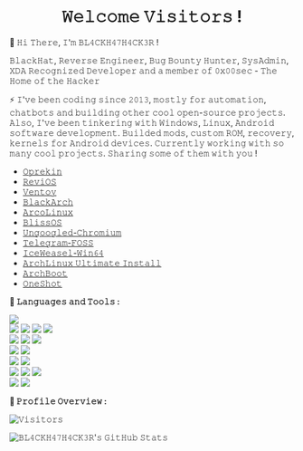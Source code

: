<h1 align="center">𝚆𝚎𝚕𝚌𝚘𝚖𝚎 𝚅𝚒𝚜𝚒𝚝𝚘𝚛𝚜 !</h1>

👋 𝙷𝚒 𝚃𝚑𝚎𝚛𝚎, 𝙸'𝚖 𝙱𝙻𝟺𝙲𝙺𝙷𝟺𝟽𝙷𝟺𝙲𝙺𝟹𝚁 !

𝙱𝚕𝚊𝚌𝚔𝙷𝚊𝚝, 𝚁𝚎𝚟𝚎𝚛𝚜𝚎 𝙴𝚗𝚐𝚒𝚗𝚎𝚎𝚛, 𝙱𝚞𝚐 𝙱𝚘𝚞𝚗𝚝𝚢 𝙷𝚞𝚗𝚝𝚎𝚛, 𝚂𝚢𝚜𝙰𝚍𝚖𝚒𝚗, 𝚇𝙳𝙰 𝚁𝚎𝚌𝚘𝚐𝚗𝚒𝚣𝚎𝚍 𝙳𝚎𝚟𝚎𝚕𝚘𝚙𝚎𝚛 𝚊𝚗𝚍 𝚊 𝚖𝚎𝚖𝚋𝚎𝚛 𝚘𝚏 𝟶𝚡𝟶𝟶𝚜𝚎𝚌 - 𝚃𝚑𝚎 𝙷𝚘𝚖𝚎 𝚘𝚏 𝚝𝚑𝚎 𝙷𝚊𝚌𝚔𝚎𝚛

⚡ 𝙸'𝚟𝚎 𝚋𝚎𝚎𝚗 𝚌𝚘𝚍𝚒𝚗𝚐 𝚜𝚒𝚗𝚌𝚎 𝟸𝟶𝟷𝟹, 𝚖𝚘𝚜𝚝𝚕𝚢 𝚏𝚘𝚛 𝚊𝚞𝚝𝚘𝚖𝚊𝚝𝚒𝚘𝚗, 𝚌𝚑𝚊𝚝𝚋𝚘𝚝𝚜 𝚊𝚗𝚍 𝚋𝚞𝚒𝚕𝚍𝚒𝚗𝚐 𝚘𝚝𝚑𝚎𝚛 𝚌𝚘𝚘𝚕 𝚘𝚙𝚎𝚗-𝚜𝚘𝚞𝚛𝚌𝚎 𝚙𝚛𝚘𝚓𝚎𝚌𝚝𝚜. 𝙰𝚕𝚜𝚘, 𝙸'𝚟𝚎 𝚋𝚎𝚎𝚗 𝚝𝚒𝚗𝚔𝚎𝚛𝚒𝚗𝚐 𝚠𝚒𝚝𝚑 𝚆𝚒𝚗𝚍𝚘𝚠𝚜, 𝙻𝚒𝚗𝚞𝚡, 𝙰𝚗𝚍𝚛𝚘𝚒𝚍 𝚜𝚘𝚏𝚝𝚠𝚊𝚛𝚎 𝚍𝚎𝚟𝚎𝚕𝚘𝚙𝚖𝚎𝚗𝚝. 𝙱𝚞𝚒𝚕𝚍𝚎𝚍 𝚖𝚘𝚍𝚜, 𝚌𝚞𝚜𝚝𝚘𝚖 𝚁𝙾𝙼, 𝚛𝚎𝚌𝚘𝚟𝚎𝚛𝚢, 𝚔𝚎𝚛𝚗𝚎𝚕𝚜 𝚏𝚘𝚛 𝙰𝚗𝚍𝚛𝚘𝚒𝚍 𝚍𝚎𝚟𝚒𝚌𝚎𝚜.
𝙲𝚞𝚛𝚛𝚎𝚗𝚝𝚕𝚢 𝚠𝚘𝚛𝚔𝚒𝚗𝚐 𝚠𝚒𝚝𝚑 𝚜𝚘 𝚖𝚊𝚗𝚢 𝚌𝚘𝚘𝚕 𝚙𝚛𝚘𝚓𝚎𝚌𝚝𝚜. 𝚂𝚑𝚊𝚛𝚒𝚗𝚐 𝚜𝚘𝚖𝚎 𝚘𝚏 𝚝𝚑𝚎𝚖 𝚠𝚒𝚝𝚑 𝚢𝚘𝚞 !

- [𝙾𝚙𝚛𝚎𝚔𝚒𝚗](https://anonym.to/?https://oprekin.com)
- [𝚁𝚎𝚟𝚒𝙾𝚂](https://anonym.to/?https://www.revi.cc/)
- [𝚅𝚎𝚗𝚝𝚘𝚢](https://anonym.to/?https://github.com/Ventoy/ventoy)
- [𝙱𝚕𝚊𝚌𝚔𝙰𝚛𝚌𝚑](https://anonym.to/?https://blackarch.org)
- [𝙰𝚛𝚌𝚘𝙻𝚒𝚗𝚞𝚡](https://anonym.to/?https://arcolinux.com)
- [𝙱𝚕𝚒𝚜𝚜𝙾𝚂](https://anonym.to/?https://blissos.org)
- [𝚄𝚗𝚐𝚘𝚘𝚐𝚕𝚎𝚍-𝙲𝚑𝚛𝚘𝚖𝚒𝚞𝚖](https://anonym.to/?https://ungoogled-software.github.io)
- [𝚃𝚎𝚕𝚎𝚐𝚛𝚊𝚖-𝙵𝙾𝚂𝚂](https://anonym.to/?https://github.com/Telegram-FOSS-Team/Telegram-FOSS)
- [𝙸𝚌𝚎𝚆𝚎𝚊𝚜𝚎𝚕-𝚆𝚒𝚗𝟼𝟺](https://github.com/muslayev/iceweasel-win64)
- [𝙰𝚛𝚌𝚑𝙻𝚒𝚗𝚞𝚡 𝚄𝚕𝚝𝚒𝚖𝚊𝚝𝚎 𝙸𝚗𝚜𝚝𝚊𝚕𝚕](https://anonym.to/?https://github.com/helmuthdu/aui)
- [𝙰𝚛𝚌𝚑𝙱𝚘𝚘𝚝](https://anonym.to/?https://github.com/grm34/ArchBoot)
- [𝙾𝚗𝚎𝚂𝚑𝚘𝚝](https://anonym.to/?https://github.com/drygdryg/OneShot)

**:wrench: 𝙻𝚊𝚗𝚐𝚞𝚊𝚐𝚎𝚜 𝚊𝚗𝚍 𝚃𝚘𝚘𝚕𝚜 :**

<img src="https://img.shields.io/badge/-Python-3776AB?style=for-the-badge&logo=python&logoColor=white"> <br />
<img src="https://img.shields.io/badge/-HTML5-E34F26?style=for-the-badge&logo=html5&logoColor=white"> <img
    src="https://img.shields.io/badge/-CSS3-1572B6?style=for-the-badge&logo=css3&logoColor=white"> <img
    src="https://img.shields.io/badge/-Bootstrap-563D7C?style=for-the-badge&logo=bootstrap&logoColor=white"> <img
    src="https://img.shields.io/badge/-JavaScript-black?style=for-the-badge&logo=javascript&logoColor=eed718"> <br />
<img src="https://img.shields.io/badge/-Linux-black?style=for-the-badge&logo=Linux&logoColor=white"> <img
    src="https://img.shields.io/badge/-Windows-0078D6?style=for-the-badge&logo=Windows"> <img
    src="https://img.shields.io/badge/-Android-black?style=for-the-badge&logo=android"> <br />
<img src="https://img.shields.io/badge/-SQLite-003B57?style=for-the-badge&logo=SQLite&logoColor=white"> <img
    src="https://img.shields.io/badge/-MariaDB-003545?style=for-the-badge&logo=MariaDB"> <br />
<img src="https://img.shields.io/badge/-Git-F05032?style=for-the-badge&logo=Git&logoColor=white"> <img
    src="https://img.shields.io/badge/-Terminal-black?style=for-the-badge&logo=GNU%20Bash&logoColor=white"> <br />
<img src="https://img.shields.io/badge/-Travis%20CI-dfd896?style=for-the-badge&logo=Travis%20CI&logoColor=92232c"> <img
    src="https://img.shields.io/badge/-CircleCI-343434?style=for-the-badge&logo=CircleCI"> <img
    src="https://img.shields.io/badge/-Drone%20CI-212121?style=for-the-badge&logo=Drone"> <br />
<img src="https://img.shields.io/badge/-Jekyll-CC0000?style=for-the-badge&logo=Jekyll&logoColor=white"> <img
    src="https://img.shields.io/badge/-Markdown-000000?style=for-the-badge&logo=Markdown"> <br />

**:pushpin: 𝙿𝚛𝚘𝚏𝚒𝚕𝚎 𝙾𝚟𝚎𝚛𝚟𝚒𝚎𝚠 :**

![𝚅𝚒𝚜𝚒𝚝𝚘𝚛𝚜](https://visitor-badge.laobi.icu/badge?page_id=BL4CKH47H4CK3R.BL4CKH47H4CK3R&title=𝚅𝚒𝚜𝚒𝚝𝚘𝚛𝚜 )

![𝙱𝙻𝟺𝙲𝙺𝙷𝟺𝟽𝙷𝟺𝙲𝙺𝟹𝚁'𝚜 𝙶𝚒𝚝𝙷𝚞𝚋 𝚂𝚝𝚊𝚝𝚜](https://github-readme-stats.vercel.app/api?username=BL4CKH47H4CK3R&show_icons=true&count_private=true&theme=algolia)
